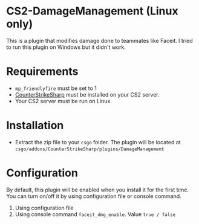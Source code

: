 # CS2-DamageManagement (Linux only)
This is a plugin that modifies damage done to teammates like Faceit. I tried to run this plugin on Windows but it didn't work.
# Requirements
* `mp_friendlyfire` must be set to 1
* [CounterStrikeSharp](https://github.com/roflmuffin/CounterStrikeSharp) must be installed on your CS2 server.
* Your CS2 server must be run on Linux.
# Installation
- Extract the zip file to your `csgo` folder. The plugin will be located at `csgo/addons/CounterStrikeSharp/plugins/DamageManagement`
# Configuration
By default, this plugin will be enabled when you install it for the first time. You can turn on/off it by using configuration file or console command.
1. Using configuration file
2. Using console command
`faceit_dmg_enable`. Value `true / false`
